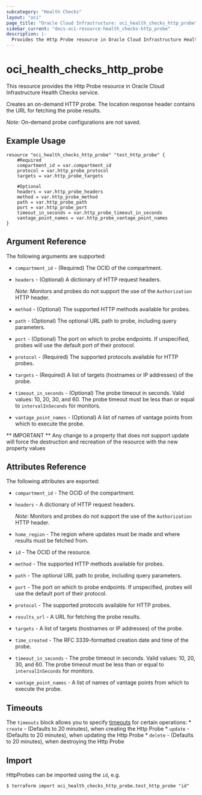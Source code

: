 ```yaml
---
subcategory: "Health Checks"
layout: "oci"
page_title: "Oracle Cloud Infrastructure: oci_health_checks_http_probe"
sidebar_current: "docs-oci-resource-health_checks-http_probe"
description: |-
  Provides the Http Probe resource in Oracle Cloud Infrastructure Health Checks service
---
```


# oci_health_checks_http_probe
This resource provides the Http Probe resource in Oracle Cloud Infrastructure Health Checks service.

Creates an on-demand HTTP probe. The location response header contains the URL for
fetching the probe results.

*Note:* On-demand probe configurations are not saved.


## Example Usage

```hcl
resource "oci_health_checks_http_probe" "test_http_probe" {
	#Required
	compartment_id = var.compartment_id
	protocol = var.http_probe_protocol
	targets = var.http_probe_targets

	#Optional
	headers = var.http_probe_headers
	method = var.http_probe_method
	path = var.http_probe_path
	port = var.http_probe_port
	timeout_in_seconds = var.http_probe_timeout_in_seconds
	vantage_point_names = var.http_probe_vantage_point_names
}
```

## Argument Reference

The following arguments are supported:

* `compartment_id` - (Required) The OCID of the compartment.
* `headers` - (Optional) A dictionary of HTTP request headers.

	*Note:* Monitors and probes do not support the use of the `Authorization` HTTP header. 
* `method` - (Optional) The supported HTTP methods available for probes.
* `path` - (Optional) The optional URL path to probe, including query parameters.
* `port` - (Optional) The port on which to probe endpoints. If unspecified, probes will use the default port of their protocol. 
* `protocol` - (Required) The supported protocols available for HTTP probes.
* `targets` - (Required) A list of targets (hostnames or IP addresses) of the probe.
* `timeout_in_seconds` - (Optional) The probe timeout in seconds. Valid values: 10, 20, 30, and 60. The probe timeout must be less than or equal to `intervalInSeconds` for monitors. 
* `vantage_point_names` - (Optional) A list of names of vantage points from which to execute the probe.


** IMPORTANT **
Any change to a property that does not support update will force the destruction and recreation of the resource with the new property values

## Attributes Reference

The following attributes are exported:

* `compartment_id` - The OCID of the compartment.
* `headers` - A dictionary of HTTP request headers.

	*Note:* Monitors and probes do not support the use of the `Authorization` HTTP header. 
* `home_region` - The region where updates must be made and where results must be fetched from. 
* `id` - The OCID of the resource.
* `method` - The supported HTTP methods available for probes.
* `path` - The optional URL path to probe, including query parameters.
* `port` - The port on which to probe endpoints. If unspecified, probes will use the default port of their protocol. 
* `protocol` - The supported protocols available for HTTP probes.
* `results_url` - A URL for fetching the probe results.
* `targets` - A list of targets (hostnames or IP addresses) of the probe.
* `time_created` - The RFC 3339-formatted creation date and time of the probe. 
* `timeout_in_seconds` - The probe timeout in seconds. Valid values: 10, 20, 30, and 60. The probe timeout must be less than or equal to `intervalInSeconds` for monitors. 
* `vantage_point_names` - A list of names of vantage points from which to execute the probe.

## Timeouts

The `timeouts` block allows you to specify [timeouts](https://registry.terraform.io/providers/hashicorp/oci/latest/docs/guides/changing_timeouts) for certain operations:
	* `create` - (Defaults to 20 minutes), when creating the Http Probe
	* `update` - (Defaults to 20 minutes), when updating the Http Probe
	* `delete` - (Defaults to 20 minutes), when destroying the Http Probe


## Import

HttpProbes can be imported using the `id`, e.g.

```
$ terraform import oci_health_checks_http_probe.test_http_probe "id"
```

